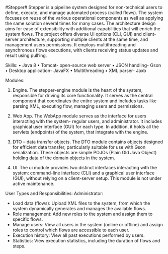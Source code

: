 #Stepper#
Stepper is a pipeline system designed for non-technical users to define, execute, and manage automated process (called flows). The system focuses on reuse of the various operational components as well as applying the same solution several times for many cases. 
The architecture design aims for ease of extensibility with additional capabilities that will enrich the system flows.
The project offers diverse UI options (CLI, GUI) and client-server architecture, supporting multiple clients at the same time, and management users permissions. It employs multithreading and asynchronous flows executions, with clients receiving status updates and result using pull’ing.

Skills:
•	Java 8
•	Tomcat- open-source web server
•	JSON handling- Gson
•	Desktop application- JavaFX
•	Multithreading
•	XML parser- Jaxb

Modules:
1.	Engine. 
The stepper-engine module is the heart of the system, responsible for driving its core functionality. It serves as the central component that coordinates the entire system and includes tasks like parsing XML, executing flow, managing users and permissions.

2.	Web App.
The WebApp module serves as the interface for users interacting with the system- regular users, and administrator. It includes graphical user interface (GUI) for each type. In addition, it holds all the servlets (endpoints) of the system, that integrate with the engine.


3.	DTO – data transfer objects.
The DTO module contains objects designed for efficient data transfer, particularly suitable for use with Gson serialization. These objects are simple POJOs (Plain Old Java Object) holding data of the domain objects in the system.

4.	UI.
The ui module provides two distinct interfaces interacting with the system: command-line interface (CLI) and a graphical user interface (GUI), without relying on a client-server setup. This module is not under active maintenance.


User Types and Responsibilities:
Administrator:
-	Load data (flows): Upload XML files to the system, from which the system dynamically generates and manages the available flows.
-	Role management: Add new roles to the system and assign them to specific flows.
-	Manage users: View all users in the system (online or offline) and assign roles to control which flows are accessible to each user.
-	Execution history: View all past executions performed by users.
-	Statistics: View execution statistics, including the duration of flows and steps.
